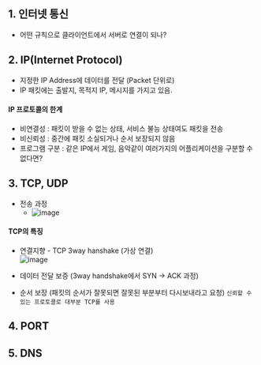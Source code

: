 
## 1. 인터넷 통신
- 어떤 규칙으로 클라이언트에서 서버로 연결이 되나?

## 2. IP(Internet Protocol)
- 지정한 IP Address에 데이터를 전달 (Packet 단위로)
- IP 패킷에는 출발지, 목적지 IP, 메시지를 가지고 있음.

#### IP 프로토콜의 한계
- 비연결성 : 패킷이 받을 수 없는 상태, 서비스 불능 상태여도 패킷을 전송
- 비신뢰성 : 중간에 패킷 소실되거나 순서 보장되지 않음
- 프로그램 구분 : 같은 IP에서 게임, 음악같이 여러가지의 어플리케이션을 구분할 수 없다면?

## 3. TCP, UDP

- 전송 과정
  - ![image](https://user-images.githubusercontent.com/84575041/226154426-824a9a33-6908-4a08-afc2-6cbfb5aebced.png)


#### TCP의 특징
- 연결지향 - TCP 3way hanshake (가상 연결)  
  ![image](https://user-images.githubusercontent.com/84575041/226154521-ce956047-aef5-480c-98be-f541d156bc43.png)
 
- 데이터 전달 보증 (3way handshake에서 SYN -> ACK 과정)
- 순서 보장 (패킷의 순서가 잘못되면 잘못된 부분부터 다시보내라고 요청)
 `신뢰할 수 있는 프로토콜로 대부분 TCP를 사용`


## 4. PORT

## 5. DNS
